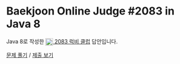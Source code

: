 # Baekjoon Online Judge #2083 in Java 8
Java 8로 작성한 [<img src="https://static.solved.ac/tier_small/2.svg" height="20" align="center">
2083 럭비 클럽](https://www.acmicpc.net/problem/2083) 답안입니다.

[문제 풀기](https://www.acmicpc.net/problem/2083) /
[제출 보기](https://www.acmicpc.net/source/87232923)
